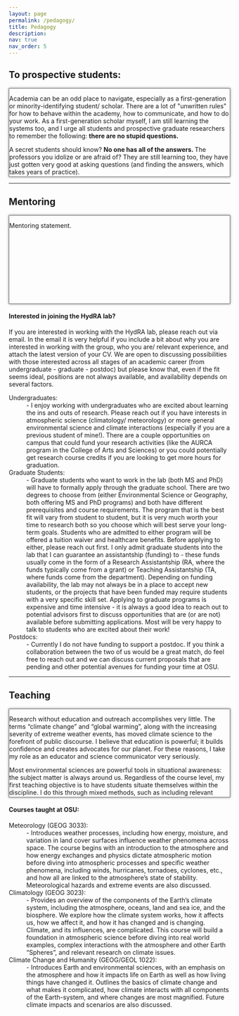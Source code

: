 ```yaml
---
layout: page
permalink: /pedagogy/
title: Pedagogy
description: 
nav: true
nav_order: 5
---
```


<h2> To prospective students: </h2>

<div style="height: 200px; overflow: auto; border: 1px solid #707070; box-shadow: 0 0 5px rgba(0, 0, 0, 0.5);">
   <!-- Content goes here -->
<p>Academia can be an odd place to navigate, especially as a first-generation or minority-identifying student/ scholar. There are a lot of "unwritten rules" for how to behave within the academy, how to communicate, and how to do your work. As a first-generation scholar myself, I am still learning the systems too, and I urge all students and prospective graduate researchers to remember the following: <b> there are no stupid questions. </b></p>

<p>A secret students should know? <b> No one has all of the answers. </b> The professors you idolize or are afraid of? They are still learning too, they have just gotten very good at asking questions (and finding the answers, which takes years of practice). </p>

<p>A thirst to never stop learning and to continuously evolve and improve goes much farther than "book smarts", and drive (sometimes with a dash of stubbornness) will get you through the times that you wonder if finishing is worth it. Along the way though, don't struggle alone. Find your people. Whatever stage you are at in your career, find people that support you in the direction of your dreams. </p>

<p>As an educator, mentor, advisor, I strive to push students (of all stages) to new insights, challenging them along the way, but also creating an environment that they know is safe for asking questions. Failure happens and is often the catalyst for the biggest breakthroughs. Overcoming hardship builds confidence, and my goal is to create a space where failure is just seen as part of the process and not an end to discovery. </p>

<p> <b> People believing in me as a scrappy, first-gen student who didn't know if she was smart or not (and was working 30+ hours a week at a restaurant to pay for college) are the reason I am in this position today. To give back some of what they gave to me is a gift. </b> As an educator and advisor, meeting my students where they are at is of the utmost importance to me. The path to diversifying academia requires good mentors and teachers, and it is my goal to contribute to this evolution: the environmental and societal problems of today and the future need all of us. </p>
</div>
<hr />

<h2>Mentoring</h2>
<div style="height: 200px; overflow: auto; border: 1px solid #707070; box-shadow: 0 0 5px rgba(0, 0, 0, 0.5);">
   <!-- Content goes here -->
<p>Mentoring statement.  </p>
</div>

<p>
<h4> Interested in joining the HydRA lab? </h4>

If you are interested in working with the HydRA lab, please reach out via email. In the email it is very helpful if you include a bit about why you are interested in working with the group, who you are/ relevant experience, and attach the latest version of your CV. We are open to discussing possibilities with those interested across all stages of an academic career (from undergraduate - graduate - postdoc) but please know that, even if the fit seems ideal, positions are not always available, and availability depends on several factors. 


<dl>
 <dt> Undergraduates: </dt>
 <dd>- I enjoy working with undergraduates who are excited about learning the ins and outs of research.  Please reach out if you have interests in atmospheric science (climatology/ meteorology) or more general environmental science and climate interactions (especially if you are a previous student of mine!). There are a couple opportunities on campus that could fund your research activities (like the AURCA program in the College of Arts and Sciences) or you could potentially get research course credits if you are looking to get more hours for graduation.  </dd>
 <dt> Graduate Students: </dt>
 <dd>- Graduate students who want to work in the lab (both MS and PhD) will have to formally apply through the graduate school. There are two degrees to choose from (either Environmental Science or Geography, both offering MS and PhD programs) and both have different prerequisites and course requirements. The program that is the best fit will vary from student to student, but it is very much worth your time to research both so you choose which will best serve your long-term goals. Students who are admitted to either program will be offered a tuition waiver and healthcare benefits. Before applying to either, please reach out first. I only admit graduate students into the lab that I can guarantee an assistantship (funding) to - these funds usually come in the form of a Research Assistantship (RA, where the funds typically come from a grant) or Teaching Assistantship (TA, where funds come from the department). Depending on funding availability, the lab may not always be in a place to accept new students, or the projects that have been funded may require students with a very specific skill set.  Applying to graduate programs is expensive and time intensive - it is always a good idea to reach out to potential advisors first to discuss opportunities that are (or are not) available before submitting applications. Most will be very happy to talk to students who are excited about their work! </dd>
 <dt> Postdocs: </dt>
 <dd>- Currently I do not have funding to support a postdoc. If you think a collaboration between the two of us would be a great match, do feel free to reach out and we can discuss current proposals that are pending and other potential avenues for funding your time at OSU. </dd>
</dl>







<hr />



<h2>Teaching</h2>

<div style="height: 200px; overflow: auto; border: 1px solid #707070; box-shadow: 0 0 5px rgba(0, 0, 0, 0.5);">
   <!-- Content goes here -->
<p>Research without education and outreach accomplishes very little. The terms “climate change” and “global warming”, along with the increasing severity of extreme weather events, has moved climate science to the forefront of public discourse. I believe that education is powerful; it builds confidence and creates advocates for our planet. For these reasons, I take my role as an educator and science communicator very seriously. </p>

<p>Most environmental sciences are powerful tools in situational awareness: the subject matter is always around us. Regardless of the course level, my first teaching objective is to have students situate themselves within the discipline. I do this through mixed methods, such as including relevant news articles involving climate and the environment, photos and videos of areas undergoing environmental change, and by incorporating project work that engages students in research. </p>

<p>Throughout my teaching, I keep in mind the following: How can I empower students to confidently discuss, and understand, such pertinent subject matters? Climate and environmental sciences directly influence all life on the planet. How, through my teaching, can I do the most good, for the students, but also for the planet? </p>
</div>

<p>
<h4> Courses taught at OSU: </h4>

<dl>
 <dt> Meteorology (GEOG 3033): </dt>
 <dd>- Introduces weather processes, including how energy, moisture, and variation in land cover surfaces influence weather phenomena across space. The course begins with an introduction to the atmosphere and how energy exchanges and physics dictate atmospheric motion before diving into atmospheric processes and specific weather phenomena, including winds, hurricanes, tornadoes, cyclones, etc., and how all are linked to the atmosphere’s state of stability. Meteorological hazards and extreme events are also discussed. </dd>
 <dt> Climatology (GEOG 3023): </dt>
 <dd>- Provides an overview of the components of the Earth’s climate system, including the atmosphere, oceans, land and sea ice, and the biosphere. We explore how the climate system works, how it affects us, how we affect it, and how it has changed and is changing. Climate, and its influences, are complicated. This course will build a foundation in atmospheric science before diving into real world examples, complex interactions with the atmosphere and other Earth “Spheres”, and relevant research on climate issues. </dd>
 <dt> Climate Change and Humanity (GEOG/GEOL 1022): </dt>
 <dd>- Introduces Earth and environmental sciences, with an emphasis on the atmosphere and how it impacts life on Earth as well as how living things have changed it. Outlines the basics of climate change and what makes it complicated, how climate interacts with all components of the Earth-system, and where changes are most magnified. Future climate impacts and scenarios are also discussed. </dd>
</dl>




